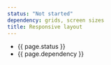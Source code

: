 ```yaml
---
status: "Not started"
dependency: grids, screen sizes
title: Responsive layout
---
```


- {{ page.status }}
- {{ page.dependency }}